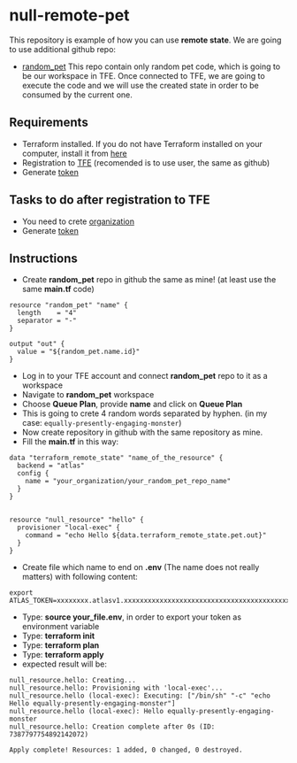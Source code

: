# null-remote-pet
This repository is example of how you can use **remote state**.
We are going to use additional github repo:
- [random_pet](https://github.com/berchevorg/random_pet) This repo contain only random pet code, which is going to be our workspace in TFE. Once connected to TFE, we are going to execute the code and we will use the created state in order to be consumed by the current one.
  

## Requirements
- Terraform installed. If you do not have Terraform installed on your computer, install it from [here](https://learn.hashicorp.com/terraform/getting-started/install.html)
- Registration to [TFE](https://app.terraform.io) (recomended is to use user, the same as github)
- Generate [token](https://www.terraform.io/docs/enterprise/users-teams-organizations/users.html#api-tokens)

## Tasks to do after registration to TFE
- You need to crete [organization](https://www.terraform.io/docs/enterprise/getting-started/access.html#creating-an-organization)
- Generate [token](https://www.terraform.io/docs/enterprise/users-teams-organizations/users.html#api-tokens)

## Instructions
- Create **random_pet** repo in github the same as mine! (at least use the same **main.tf** code)
```
resource "random_pet" "name" {
  length    = "4"
  separator = "-"
}

output "out" {
  value = "${random_pet.name.id}"
}
```
- Log in to your TFE account and connect **random_pet** repo to it as a workspace
- Navigate to **random_pet** workspace
- Choose **Queue Plan**, provide **name** and click on **Queue Plan**
- This is going to crete 4 random words separated by hyphen. (in my case: `equally-presently-engaging-monster`)
- Now create repository in github with the same repository as mine.
- Fill the **main.tf** in this way:
```
data "terraform_remote_state" "name_of_the_resource" {
  backend = "atlas"
  config {
    name = "your_organization/your_random_pet_repo_name"
  }
}


resource "null_resource" "hello" {
  provisioner "local-exec" {
    command = "echo Hello ${data.terraform_remote_state.pet.out}"
  }
}

```
- Create file which name to end on **.env** (The name does not really matters) with following content:
```
export ATLAS_TOKEN=xxxxxxxx.atlasv1.xxxxxxxxxxxxxxxxxxxxxxxxxxxxxxxxxxxxxxxxxxxxxxxxxxxxxxxxxxxxxxxxx
```
- Type: **source your_file.env**, in order to export your token as environment variable
- Type: **terraform init**
- Type: **terraform plan**
- Type: **terraform apply**
- expected result will be:
```
null_resource.hello: Creating...
null_resource.hello: Provisioning with 'local-exec'...
null_resource.hello (local-exec): Executing: ["/bin/sh" "-c" "echo Hello equally-presently-engaging-monster"]
null_resource.hello (local-exec): Hello equally-presently-engaging-monster
null_resource.hello: Creation complete after 0s (ID: 7387797754892142072)

Apply complete! Resources: 1 added, 0 changed, 0 destroyed.
```
